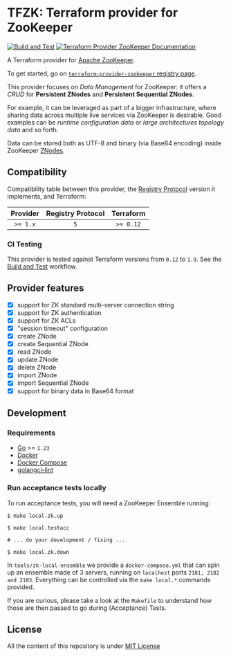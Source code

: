 # TFZK: Terraform provider for ZooKeeper

[![Build and Test](https://github.com/tfzk/terraform-provider-zookeeper/actions/workflows/build-test.yml/badge.svg)](https://github.com/tfzk/terraform-provider-zookeeper/actions/workflows/build-test.yml)
[![Terraform Provider ZooKeeper Documentation](https://img.shields.io/badge/terraform-%235835CC.svg?style=flat&logo=terraform&logoColor=white&label=docs&labelColor=305)](https://registry.terraform.io/providers/tfzk/zookeeper/latest/docs)

A Terraform provider for [Apache ZooKeeper](https://zookeeper.apache.org/).

To get started, go
on [`terraform-provider-zookeeper` registry page](https://registry.terraform.io/providers/tfzk/zookeeper).

This provider focuses on _Data Management_ for ZooKeeper:
it offers a _CRUD_ for **Persistent ZNodes** and **Persistent Sequential ZNodes**.

For example, it can be leveraged as part of a bigger infrastructure, where sharing data across multiple
live services via ZooKeeper is desirable. Good examples can be _runtime configuration data_ or
_large architectures topology data_ and so forth.

Data can be stored both as UTF-8 and binary (via Base64 encoding) inside ZooKeeper
[ZNodes](https://zookeeper.apache.org/doc/r3.1.2/zookeeperProgrammers.html#sc_zkDataModel_znodes).

## Compatibility

Compatibility table between this provider,
the [Registry Protocol](https://www.terraform.io/internals/provider-registry-protocol)
version it implements, and Terraform:

| Provider | Registry Protocol | Terraform |
|:--------:|:-----------------:|:---------:|
| `>= 1.x` |        `5`        | `>= 0.12` |

### CI Testing

This provider is tested against Terraform versions from `0.12` to `1.9`.
See the [Build and Test](https://github.com/tfzk/terraform-provider-zookeeper/blob/main/.github/workflows/build-test.yml)
workflow.

## Provider features

* [x] support for ZK standard multi-server connection string
* [x] support for ZK authentication
* [x] support for ZK ACLs
* [x] "session timeout" configuration
* [x] create ZNode
* [x] create Sequential ZNode
* [x] read ZNode
* [x] update ZNode
* [x] delete ZNode
* [x] import ZNode
* [x] import Sequential ZNode
* [x] support for binary data in Base64 format

## Development

### Requirements

* [Go](https://go.dev/dl/) >= `1.23`
* [Docker](https://docs.docker.com/get-docker/)
* [Docker Compose](https://docs.docker.com/compose/install/)
* [golangci-lint](https://golangci-lint.run/)

### Run acceptance tests locally

To run acceptance tests, you will need a ZooKeeper Ensemble running:

```shell
$ make local.zk.up

$ make local.testacc

# ... do your development / fixing ...

$ make local.zk.down
```
In `tools/zk-local-ensemble` we provide a `docker-compose.yml` that can spin
up an ensemble made of 3 servers, running on `localhost` ports `2181, 2182 and 2183`.
Everything can be controlled via the `make local.*` commands provided.

If you are curious, please take a look at the `Makefile` to understand how those are then passed to
go during (Acceptance) Tests.

## License

All the content of this repository is under [MIT License](./LICENSE)
